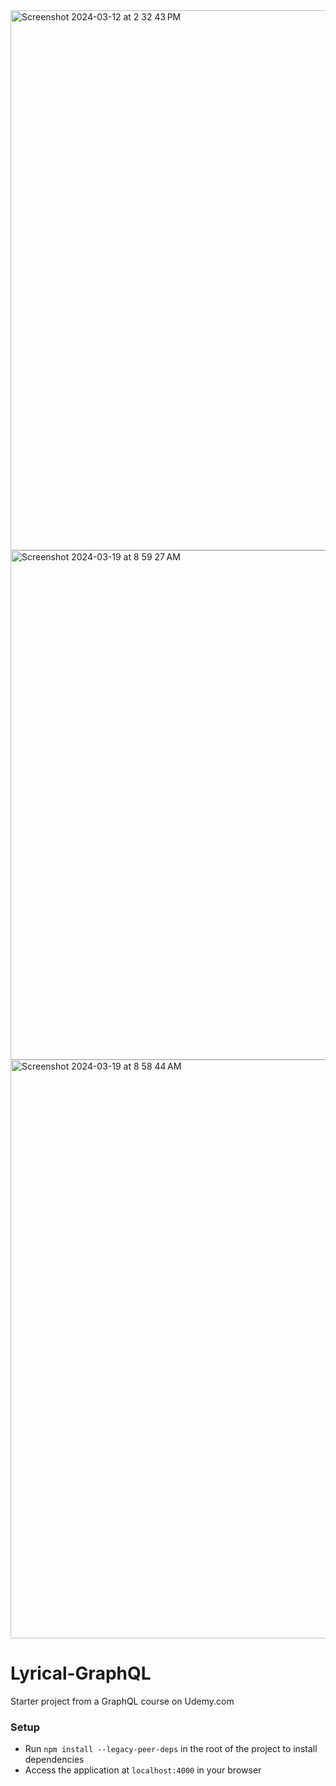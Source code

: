 <img width="864" alt="Screenshot 2024-03-12 at 2 32 43 PM" src="https://github.com/stephenbilham/lyrical-graphql/assets/50558064/9fbfd154-b90f-4927-b674-524705579b27">
<img width="815" alt="Screenshot 2024-03-19 at 8 59 27 AM" src="https://github.com/stephenbilham/lyrical-graphql/assets/50558064/7ec38f61-1bb1-47e3-a895-6b5cac835df1">
<img width="926" alt="Screenshot 2024-03-19 at 8 58 44 AM" src="https://github.com/stephenbilham/lyrical-graphql/assets/50558064/a4e76901-4eca-47cb-b5ae-96b2b293878b">

# Lyrical-GraphQL

Starter project from a GraphQL course on Udemy.com

### Setup

- Run `npm install --legacy-peer-deps` in the root of the project to install dependencies
- Access the application at `localhost:4000` in your browser
